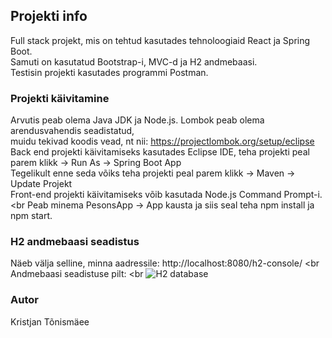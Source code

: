 ## Projekti info

Full stack projekt, mis on tehtud kasutades tehnoloogiaid React ja Spring Boot. <br>
Samuti on kasutatud Bootstrap-i, MVC-d ja H2 andmebaasi. <br>
Testisin projekti kasutades programmi Postman.

### Projekti käivitamine

Arvutis peab olema Java JDK ja Node.js. Lombok peab olema arendusvahendis seadistatud, <br>
muidu tekivad koodis vead, nt nii: https://projectlombok.org/setup/eclipse <br>
Back end projekti käivitamiseks kasutades Eclipse IDE, teha projekti peal <br>
parem klikk -> Run As -> Spring Boot App <br>
Tegelikult enne seda võiks teha projekti peal parem klikk -> Maven -> Update Projekt <br>
Front-end projekti käivitamiseks võib kasutada Node.js Command Prompt-i. <br
Peab minema PesonsApp -> App kausta ja siis seal teha npm install ja npm start.
### H2 andmebaasi seadistus

Näeb välja selline, minna aadressile: http://localhost:8080/h2-console/ <br
Andmebaasi seadistuse pilt: <br
![H2 database](https://user-images.githubusercontent.com/5465035/122926967-127ed800-d371-11eb-92ae-f45eecfb6b47.PNG) 
### Autor
Kristjan Tõnismäee
